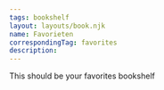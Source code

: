 ```yaml
---
tags: bookshelf
layout: layouts/book.njk
name: Favorieten
correspondingTag: favorites
description: 
---
```


This should be your favorites bookshelf